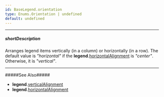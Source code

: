 ```yaml
---
id: BaseLegend.orientation
type: Enums.Orientation | undefined
default: undefined
---
```

---
##### shortDescription
Arranges legend items vertically (in a column) or horizontally (in a row). The default value is *"horizontal"* if the **legend**.[horizontalAlignment](/api-reference/10%20UI%20Components/BaseLegend/horizontalAlignment.md '{basewidgetpath}/Configuration/legend/#horizontalAlignment') is *"center"*. Otherwise, it is *"vertical"*.

---
#####See Also#####
- **legend**.[verticalAlignment](/api-reference/10%20UI%20Components/BaseLegend/verticalAlignment.md '{basewidgetpath}/Configuration/legend/#verticalAlignment')
- **legend**.[horizontalAlignment](/api-reference/10%20UI%20Components/BaseLegend/horizontalAlignment.md '{basewidgetpath}/Configuration/legend/#horizontalAlignment')